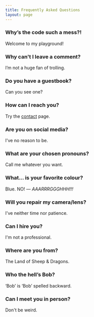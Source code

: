 ```yaml
---
title: Frequently Asked Questions
layout: page
---
```


### Why’s the code such a mess?! ###

Welcome to my playground!

### Why can't I leave a comment? ###

I’m not a huge fan of trolling.

### Do you have a guestbook? ###

Can you see one?

### How can I reach you? ###

Try the [contact](https://martbetz.github.io/contact.html) page. 

### Are you on social media? ###

I've no reason to be.

### What are your chosen pronouns? ###

Call me whatever you want. 

### What... is your favorite colour? ###

Blue. NO! — _AAARRRGGGHHH!!!_

### Will you repair my camera/lens? ###

I've neither time nor patience.

### Can I hire you? ###

I'm not a professional.

### Where are you from? ###

The Land of Sheep & Dragons.

### Who the hell’s Bob? ###

‘Bob’ is ‘Bob’ spelled backward.

### Can I meet you in person? ###

Don't be weird.




